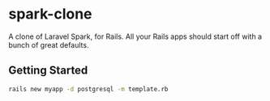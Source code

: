 # spark-clone

A clone of Laravel Spark, for Rails. All your Rails apps should start off with a bunch of great defaults.

## Getting Started

```bash
rails new myapp -d postgresql -m template.rb
```
